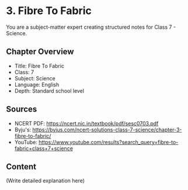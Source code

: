 # 3. Fibre To Fabric

You are a subject-matter expert creating structured notes for Class 7 - Science.

## Chapter Overview
- Title: Fibre To Fabric
- Class: 7
- Subject: Science
- Language: English
- Depth: Standard school level

## Sources
- NCERT PDF: https://ncert.nic.in/textbook/pdf/sesc0703.pdf
- Byju's: https://byjus.com/ncert-solutions-class-7-science/chapter-3-fibre-to-fabric/
- YouTube: https://www.youtube.com/results?search_query=fibre-to-fabric+class+7+science

## Content
(Write detailed explanation here)

